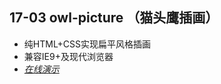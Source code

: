 
## 17-03 owl-picture （猫头鹰插画）
- 纯HTML+CSS实现扁平风格插画
- 兼容IE9+及现代浏览器  
- [*在线演示*](http://www.imoyh.cn/demo/owl-picture/)
